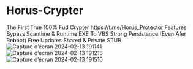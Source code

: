 # Horus-Crypter
The First True 100% Fud Crypter
https://t.me/Horus_Protector
Features 
Bypass Scantime & Runtime 
EXE To VBS 
Strong Persistance (Even Afer Reboot) 
Free Updates 
Shared & Private STUB
![Capture d’écran 2024-02-13 191141](https://github.com/HorusProtector/Horus-Crypter/assets/159942840/67eaf994-9bfd-418d-8d25-cb9dda9ec8db)
![Capture d’écran 2024-02-13 191216](https://github.com/HorusProtector/Horus-Crypter/assets/159942840/36919f2d-0a70-4af4-ad8f-2e3a9ed98ef7)
![Capture d’écran 2024-02-13 191510](https://github.com/HorusProtector/Horus-Crypter/assets/159942840/f4a21011-3a1c-4a5d-9a73-5bb7d2414592)
